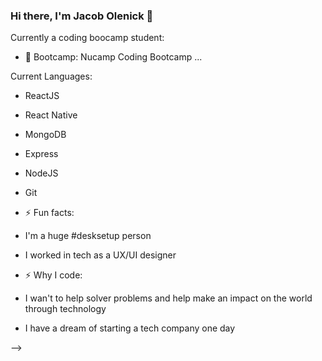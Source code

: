 ### Hi there, I'm Jacob Olenick 👋


Currently a coding boocamp student:

- 🔭 Bootcamp: Nucamp Coding Bootcamp ...


Current Languages:


- ReactJS
- React Native
- MongoDB
- Express
- NodeJS
- Git


- ⚡ Fun facts: 


- I'm a huge #desksetup person

- I worked in tech as a UX/UI designer




- ⚡ Why I code:


- I wan't to help solver problems and help make an impact on the world through technology


- I have a dream of starting a tech company one day

-->
